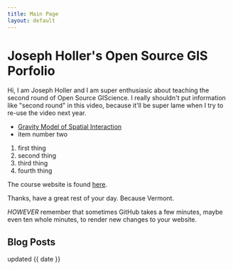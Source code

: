 ```yaml
---
title: Main Page
layout: default
---
```


# Joseph Holler's Open Source GIS Porfolio
Hi, I am Joseph Holler and I am super enthusiasic about teaching the second round of Open Source GIScience.
I really shouldn't put information like "second round" in this video, because it'll be super lame when I try to re-use the video next year.

- [Gravity Model of Spatial Interaction](gravity/gravity.md)
- item number two

1. first thing
1. second thing
1. third thing
1111. fourth thing

The course website is found [here](https://gis4dev.github.io).

Thanks, have a great rest of your day. Because Vermont.

_HOWEVER_ remember that sometimes GitHub takes a few minutes, maybe even ten whole minutes, to render new changes to your website.

## Blog Posts



updated {{ date }}
